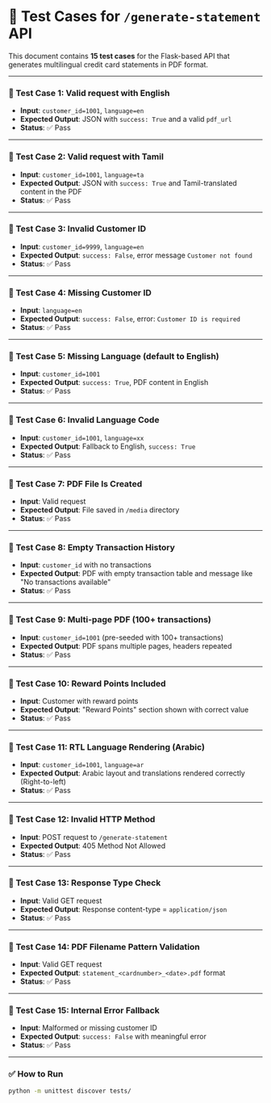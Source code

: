 # 🧪 Test Cases for `/generate-statement` API

This document contains **15 test cases** for the Flask-based API that generates multilingual credit card statements in PDF format.

---

### 🔹 Test Case 1: Valid request with English

- **Input**: `customer_id=1001`, `language=en`
- **Expected Output**: JSON with `success: True` and a valid `pdf_url`
- **Status**: ✅ Pass

---

### 🔹 Test Case 2: Valid request with Tamil

- **Input**: `customer_id=1001`, `language=ta`
- **Expected Output**: JSON with `success: True` and Tamil-translated content in the PDF
- **Status**: ✅ Pass

---

### 🔹 Test Case 3: Invalid Customer ID

- **Input**: `customer_id=9999`, `language=en`
- **Expected Output**: `success: False`, error message `Customer not found`
- **Status**: ✅ Pass

---

### 🔹 Test Case 4: Missing Customer ID

- **Input**: `language=en`
- **Expected Output**: `success: False`, error: `Customer ID is required`
- **Status**: ✅ Pass

---

### 🔹 Test Case 5: Missing Language (default to English)

- **Input**: `customer_id=1001`
- **Expected Output**: `success: True`, PDF content in English
- **Status**: ✅ Pass

---

### 🔹 Test Case 6: Invalid Language Code

- **Input**: `customer_id=1001`, `language=xx`
- **Expected Output**: Fallback to English, `success: True`
- **Status**: ✅ Pass

---

### 🔹 Test Case 7: PDF File Is Created

- **Input**: Valid request
- **Expected Output**: File saved in `/media` directory
- **Status**: ✅ Pass

---

### 🔹 Test Case 8: Empty Transaction History

- **Input**: `customer_id` with no transactions
- **Expected Output**: PDF with empty transaction table and message like "No transactions available"
- **Status**: ✅ Pass

---

### 🔹 Test Case 9: Multi-page PDF (100+ transactions)

- **Input**: `customer_id=1001` (pre-seeded with 100+ transactions)
- **Expected Output**: PDF spans multiple pages, headers repeated
- **Status**: ✅ Pass

---

### 🔹 Test Case 10: Reward Points Included

- **Input**: Customer with reward points
- **Expected Output**: "Reward Points" section shown with correct value
- **Status**: ✅ Pass

---

### 🔹 Test Case 11: RTL Language Rendering (Arabic)

- **Input**: `customer_id=1001`, `language=ar`
- **Expected Output**: Arabic layout and translations rendered correctly (Right-to-left)
- **Status**: ✅ Pass

---

### 🔹 Test Case 12: Invalid HTTP Method

- **Input**: POST request to `/generate-statement`
- **Expected Output**: 405 Method Not Allowed
- **Status**: ✅ Pass

---

### 🔹 Test Case 13: Response Type Check

- **Input**: Valid GET request
- **Expected Output**: Response content-type = `application/json`
- **Status**: ✅ Pass

---

### 🔹 Test Case 14: PDF Filename Pattern Validation

- **Input**: Valid GET request
- **Expected Output**: `statement_<cardnumber>_<date>.pdf` format
- **Status**: ✅ Pass

---

### 🔹 Test Case 15: Internal Error Fallback

- **Input**: Malformed or missing customer ID
- **Expected Output**: `success: False` with meaningful error
- **Status**: ✅ Pass

---

### ✅ How to Run

```bash
python -m unittest discover tests/

